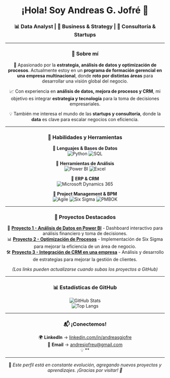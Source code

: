 <header>
<h1 align="center">¡Hola! Soy Andreas G. Jofré 👋</h1>
<h3 align="center">📊 Data Analyst | 💼 Business & Strategy | 🚀 Consultoría & Startups</h3>

---

### 📌 Sobre mí  
🎯 Apasionado por la **estrategia, análisis de datos y optimización de procesos**. Actualmente estoy en un **programa de formación gerencial en una empresa multinacional**, donde **roto por distintas áreas** para desarrollar una visión global del negocio.  

📈 Con experiencia en **análisis de datos, mejora de procesos y CRM**, mi objetivo es integrar **estrategia y tecnología** para la toma de decisiones empresariales.  

💡 También me interesa el mundo de las **startups y consultoría**, donde la **data** es clave para escalar negocios con eficiencia.

---

### 🚀 Habilidades y Herramientas  
🔹 **Lenguajes & Bases de Datos**  
![Python](https://img.shields.io/badge/Python-3776AB?style=for-the-badge&logo=python&logoColor=white)
![SQL](https://img.shields.io/badge/SQL-4479A1?style=for-the-badge&logo=sqlite&logoColor=white)

🔹 **Herramientas de Análisis**  
![Power BI](https://img.shields.io/badge/PowerBI-F2C811?style=for-the-badge&logo=powerbi&logoColor=black)
![Excel](https://img.shields.io/badge/Excel-217346?style=for-the-badge&logo=microsoft-excel&logoColor=white)

🔹 **ERP & CRM**  
![Microsoft Dynamics 365](https://img.shields.io/badge/Microsoft_Dynamics_365-002E6E?style=for-the-badge&logo=microsoft&logoColor=white)

🔹 **Project Management & BPM**  
![Agile](https://img.shields.io/badge/Agile-0052CC?style=for-the-badge&logo=jira&logoColor=white)
![Six Sigma](https://img.shields.io/badge/Six_Sigma-34A853?style=for-the-badge&logo=sixsigma&logoColor=white)
![PMBOK](https://img.shields.io/badge/PMBOK-FF5733?style=for-the-badge)

---

### 📂 Proyectos Destacados  
🚀 **[Proyecto 1 - Análisis de Datos en Power BI](#)** - Dashboard interactivo para análisis financiero y toma de decisiones.  
📊 **[Proyecto 2 - Optimización de Procesos](#)** - Implementación de Six Sigma para mejorar la eficiencia de un área de negocio.  
🛠️ **[Proyecto 3 - Integración de CRM en una empresa](#)** - Análisis y desarrollo de estrategias para mejorar la gestión de clientes.  

*(Los links pueden actualizarse cuando subas los proyectos a GitHub)*  

---

### 📊 Estadísticas de GitHub  
![GitHub Stats](https://github-readme-stats.vercel.app/api?username=andreasgjofre&show_icons=true&theme=radical)  
![Top Langs](https://github-readme-stats.vercel.app/api/top-langs/?username=andreasgjofre&layout=compact&theme=radical)  

---

### 📬 ¡Conectemos!  
🌍 **LinkedIn** → [linkedin.com/in/andreasgjofre](#)  
📩 **Email** → andresjofreu@gmail.com  
💡 ** 

---

📝 *Este perfil está en constante evolución, agregando nuevos proyectos y aprendizajes. ¡Gracias por visitar! 🚀*
